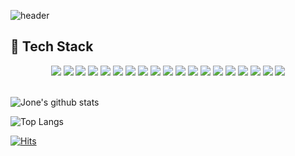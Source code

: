 <!--
**Jone4865/Jone4865** is a ✨ _special_ ✨ repository because its `README.md` (this file) appears on your GitHub profile.

Here are some ideas to get you started:

- 🔭 I’m currently working on ...
- 🌱 I’m currently learning ...
- 👯 I’m looking to collaborate on ...
- 🤔 I’m looking for help with ...
- 💬 Ask me about ...
- 📫 How to reach me: ...
- 😄 Pronouns: ...
- ⚡ Fun fact: ...
-->
![header](https://capsule-render.vercel.app/api?type=wave&color=auto&height=300&section=header&text=Jone's%20Github&fontSize=90)

## 🔖 Tech Stack
<center>
<div style="display: inline;">
<img src="https://img.shields.io/badge/react-#F31559?style=for-the-badge&logo=react&logoColor=white">
<img src="https://img.shields.io/badge/nextdotjs-#FFB07F?style=for-the-badge&logo=nextdotjs&logoColor=white">
<img src="https://img.shields.io/badge/typescript-#FFECAF?style=for-the-badge&logo=typescript&logoColor=white">
<img src="https://img.shields.io/badge/sass-green?style=for-the-badge&logo=sass&logoColor=white">
<img src="https://img.shields.io/badge/styled_components-blue?style=for-the-badge&logo=styledcomponents&logoColor=white">
</div>
<div style="display: inline;">
<img src="https://img.shields.io/badge/antdesign-indigo?style=for-the-badge&logo=antdesign&logoColor=white">
<img src="https://img.shields.io/badge/css3-pupple?style=for-the-badge&logo=css3&logoColor=white">
<img src="https://img.shields.io/badge/html5-red?style=for-the-badge&logo=html5&logoColor=white">
<img src="https://img.shields.io/badge/redux_toolkit-764ABC?style=for-the-badge&logo=redux&logoColor=white">
<div style="display: inline;">
</div>
<div style="display: inline;">
<img src="https://img.shields.io/badge/apollographql-61DAFB?style=for-the-badge&logo=apollographql&logoColor=white">
<img src="https://img.shields.io/badge/socket.io-gray?style=for-the-badge&logo=socket.io&logoColor=white"/>
<img src="https://img.shields.io/badge/axios-6236FF?style=for-the-badge&logo=axios&logoColor=white">
<img src="https://img.shields.io/badge/dotenv-3b0707aa?style=for-the-badge&logo=dotenv&logoColor=CC6699"/>
</div>
<div style="display: inline;">
<img src="https://img.shields.io/badge/storybook-pink?style=for-the-badge&logo=storybook&logoColor=white">
<img src="https://img.shields.io/badge/visualstudio-007acc?style=for-the-badge&logo=visualstudio&logoColor=white">
<img src="https://img.shields.io/badge/github-181717?style=for-the-badge&logo=github&logoColor=white">
<img src="https://img.shields.io/badge/sourcetree-blue?style=for-the-badge&logo=sourcetree&logoColor=white">
</div>
<div style="display: inline;">
<img src="https://img.shields.io/badge/amazons3-F7DF1E?style=for-the-badge&logo=amazons3&logoColor=black">
<img src="https://img.shields.io/badge/amazonAWS-F7DF1E?style=for-the-badge&logo=amazonAWS&logoColor=black">
</div>
</center>
<br>

![Jone's github stats](https://github-readme-stats.vercel.app/api?username=Jone4865&show_icons=true&count_private=true&bg_color=30,96a5e2b7,e29696b7&text_color=ffffff&title_color=ffffff&icon_color=ffffff)

![Top Langs](https://github-readme-stats.vercel.app/api/top-langs/?username=Jone4865&layout=compact&bg_color=30,96a5e2b7,e29696b7&text_color=ffffff&title_color=ffffff&icon_color=ffffff)

[![Hits](https://hits.seeyoufarm.com/api/count/incr/badge.svg?url=https%3A%2F%2Fgithub.com%2FJone4865%2Fhit-counter&count_bg=%23F6E458&title_bg=%23555555&icon=awesomelists.svg&icon_color=%23E7E7E7&title=hits&edge_flat=false)](https://hits.seeyoufarm.com)
